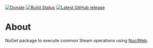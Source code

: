 [![Donate](https://img.shields.io/badge/-%E2%99%A5%20Donate-%23ff69b4)](https://hmlendea.go.ro/fund.html) [![Build Status](https://github.com/hmlendea/nuciweb.steam/actions/workflows/dotnet.yml/badge.svg)](https://github.com/hmlendea/nuciweb.steam/actions/workflows/dotnet.yml) [![Latest GitHub release](https://img.shields.io/github/v/release/hmlendea/nuciweb.steam)](https://github.com/hmlendea/nuciweb.steam/releases/latest)

# About

NuGet package to execute common Steam operations using [NuciWeb](https://github.com/hmlendea/nuciweb).
